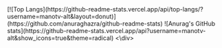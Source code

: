 <div classname="flex flex-row gap-5"> [![Top Langs](https://github-readme-stats.vercel.app/api/top-langs/?username=manotv-alt&layout=donut)](https://github.com/anuraghazra/github-readme-stats)
![Anurag's GitHub stats](https://github-readme-stats.vercel.app/api?username=manotv-alt&show_icons=true&theme=radical)
<\div>

